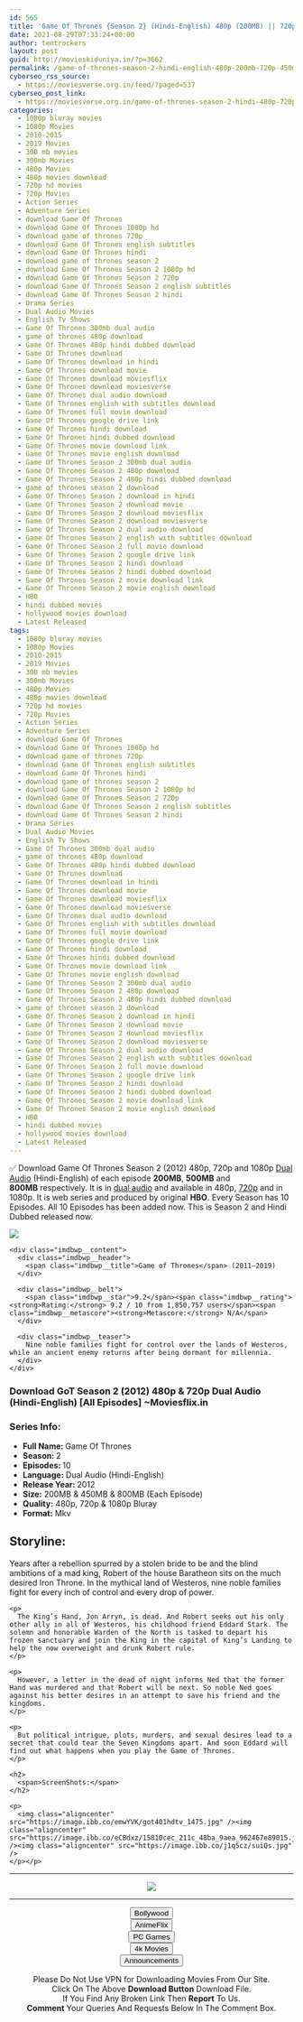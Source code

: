 ```yaml
---
id: 565
title: 'Game Of Thrones {Season 2} (Hindi-English) 480p (200MB) || 720p (450MB) || 1080p [750MB]'
date: 2021-08-29T07:33:24+00:00
author: tentrockers
layout: post
guid: http://movieskiduniya.in/?p=3662
permalink: /game-of-thrones-season-2-hindi-english-480p-200mb-720p-450mb-1080p-750mb/
cyberseo_rss_source:
  - https://moviesverse.org.in/feed/?paged=537
cyberseo_post_link:
  - https://moviesverse.org.in/game-of-thrones-season-2-hindi-480p-720p-1080p/
categories:
  - 1080p bluray movies
  - 1080p Movies
  - 2010-2015
  - 2019 Movies
  - 300 mb movies
  - 300mb Movies
  - 480p Movies
  - 480p movies download
  - 720p hd movies
  - 720p Movies
  - Action Series
  - Adventure Series
  - download Game Of Thrones
  - download Game Of Thrones 1080p hd
  - download game of thrones 720p
  - download Game Of Thrones english subtitles
  - download Game Of Thrones hindi
  - download game of thrones season 2
  - download Game Of Thrones Season 2 1080p hd
  - download Game Of Thrones Season 2 720p
  - download Game Of Thrones Season 2 english subtitles
  - download Game Of Thrones Season 2 hindi
  - Drama Series
  - Dual Audio Movies
  - English Tv Shows
  - Game Of Thrones 300mb dual audio
  - game of thrones 480p download
  - Game Of Thrones 480p hindi dubbed download
  - Game Of Thrones download
  - Game Of Thrones download in hindi
  - Game Of Thrones download movie
  - Game Of Thrones download moviesflix
  - Game Of Thrones download moviesverse
  - Game Of Thrones dual audio download
  - Game Of Thrones english with subtitles download
  - Game Of Thrones full movie download
  - Game Of Thrones google drive link
  - Game Of Thrones hindi download
  - Game Of Thrones hindi dubbed download
  - Game Of Thrones movie download link
  - Game Of Thrones movie english download
  - Game Of Thrones Season 2 300mb dual audio
  - Game Of Thrones Season 2 480p download
  - Game Of Thrones Season 2 480p hindi dubbed download
  - game of thrones season 2 download
  - Game Of Thrones Season 2 download in hindi
  - Game Of Thrones Season 2 download movie
  - Game Of Thrones Season 2 download moviesflix
  - Game Of Thrones Season 2 download moviesverse
  - Game Of Thrones Season 2 dual audio download
  - Game Of Thrones Season 2 english with subtitles download
  - Game Of Thrones Season 2 full movie download
  - Game Of Thrones Season 2 google drive link
  - Game Of Thrones Season 2 hindi download
  - Game Of Thrones Season 2 hindi dubbed download
  - Game Of Thrones Season 2 movie download link
  - Game Of Thrones Season 2 movie english download
  - HBO
  - hindi dubbed movies
  - hollywood movies download
  - Latest Released
tags:
  - 1080p bluray movies
  - 1080p Movies
  - 2010-2015
  - 2019 Movies
  - 300 mb movies
  - 300mb Movies
  - 480p Movies
  - 480p movies download
  - 720p hd movies
  - 720p Movies
  - Action Series
  - Adventure Series
  - download Game Of Thrones
  - download Game Of Thrones 1080p hd
  - download game of thrones 720p
  - download Game Of Thrones english subtitles
  - download Game Of Thrones hindi
  - download game of thrones season 2
  - download Game Of Thrones Season 2 1080p hd
  - download Game Of Thrones Season 2 720p
  - download Game Of Thrones Season 2 english subtitles
  - download Game Of Thrones Season 2 hindi
  - Drama Series
  - Dual Audio Movies
  - English Tv Shows
  - Game Of Thrones 300mb dual audio
  - game of thrones 480p download
  - Game Of Thrones 480p hindi dubbed download
  - Game Of Thrones download
  - Game Of Thrones download in hindi
  - Game Of Thrones download movie
  - Game Of Thrones download moviesflix
  - Game Of Thrones download moviesverse
  - Game Of Thrones dual audio download
  - Game Of Thrones english with subtitles download
  - Game Of Thrones full movie download
  - Game Of Thrones google drive link
  - Game Of Thrones hindi download
  - Game Of Thrones hindi dubbed download
  - Game Of Thrones movie download link
  - Game Of Thrones movie english download
  - Game Of Thrones Season 2 300mb dual audio
  - Game Of Thrones Season 2 480p download
  - Game Of Thrones Season 2 480p hindi dubbed download
  - game of thrones season 2 download
  - Game Of Thrones Season 2 download in hindi
  - Game Of Thrones Season 2 download movie
  - Game Of Thrones Season 2 download moviesflix
  - Game Of Thrones Season 2 download moviesverse
  - Game Of Thrones Season 2 dual audio download
  - Game Of Thrones Season 2 english with subtitles download
  - Game Of Thrones Season 2 full movie download
  - Game Of Thrones Season 2 google drive link
  - Game Of Thrones Season 2 hindi download
  - Game Of Thrones Season 2 hindi dubbed download
  - Game Of Thrones Season 2 movie download link
  - Game Of Thrones Season 2 movie english download
  - HBO
  - hindi dubbed movies
  - hollywood movies download
  - Latest Released
---
```

<div class="thecontent clearfix">
  <p>
    ✅&nbsp;Download Game Of Thrones Season 2 (2012) 480p, 720p and 1080p&nbsp;<a href="https://moviesverse.org.in/category/movies/hollywood/dual-audio-movies/" data-wpel-link="internal">Dual Audio</a> (Hindi-English) of each episode <strong>200MB</strong>,&nbsp;<strong>500MB</strong>&nbsp;and <strong>800MB</strong>&nbsp;respectively. It is in&nbsp;<a href="https://moviesverse.org.in/category/movies/hollywood/dual-audio-movies/" data-wpel-link="internal">dual audio</a>&nbsp;and available in 480p,&nbsp;<a href="https://moviesverse.org.in/720p-movies/" data-wpel-link="internal">720p</a>&nbsp;and in 1080p. It is web series and produced by original <strong>HBO</strong>. Every Season has 10 Episodes. All 10 Episodes has been added now. This is Season 2 and Hindi Dubbed released now.
  </p>
  
  <div class="imdbwp imdbwp--movie dark">
    <div class="imdbwp__thumb">
      <a class="imdbwp__link" target="_blank" title="Game of Thrones" href="https://www.imdb.com/title/tt0944947/" rel="nofollow external noopener noreferrer" data-wpel-link="external"><img class="imdbwp__img" src="https://m.media-amazon.com/images/M/MV5BYTRiNDQwYzAtMzVlZS00NTI5LWJjYjUtMzkwNTUzMWMxZTllXkEyXkFqcGdeQXVyNDIzMzcwNjc@._V1_SX300.jpg" /></a>
    </div>
    
    <div class="imdbwp__content">
      <div class="imdbwp__header">
        <span class="imdbwp__title">Game of Thrones</span> (2011–2019)
      </div>
      
      <div class="imdbwp__belt">
        <span class="imdbwp__star">9.2</span><span class="imdbwp__rating"><strong>Rating:</strong> 9.2 / 10 from 1,850,757 users</span><span class="imdbwp__metascore"><strong>Metascore:</strong> N/A</span>
      </div>
      
      <div class="imdbwp__teaser">
        Nine noble families fight for control over the lands of Westeros, while an ancient enemy returns after being dormant for millennia.
      </div>
    </div>
  </div>
  
  <h3>
    Download GoT Season 2 (2012) 480p & 720p Dual Audio (Hindi-English) [All Episodes] ~Moviesflix.in
  </h3>
  
  <h3>
    <span>Series Info:&nbsp;</span>
  </h3>
  
  <ul>
    <li>
      <strong>Full Name: </strong>Game Of Thrones
    </li>
    <li>
      <strong>Season: </strong>2
    </li>
    <li>
      <strong>Episodes: </strong>10
    </li>
    <li>
      <strong>Language:</strong> Dual Audio (Hindi-English)
    </li>
    <li>
      <strong>Release Year:&nbsp;</strong>2012
    </li>
    <li>
      <strong>Size:</strong>&nbsp;200MB & 450MB & 800MB (Each Episode)
    </li>
    <li>
      <strong>Quality:</strong>&nbsp;480p, 720p & 1080p Bluray
    </li>
    <li>
      <strong>Format:</strong> Mkv
    </li>
  </ul>
  
  <h2>
    <span>Storyline:</span>
  </h2>
  
  <div class="inline canwrap">
    <p>
      Years after a rebellion spurred by a stolen bride to be and the blind ambitions of a mad king, Robert of the house Baratheon sits on the much desired Iron Throne. In the mythical land of Westeros, nine noble families fight for every inch of control and every drop of power.
    </p>
    
    <p>
      The King’s Hand, Jon Arryn, is dead. And Robert seeks out his only other ally in all of Westeros, his childhood friend Eddard Stark. The solemn and honorable Warden of the North is tasked to depart his frozen sanctuary and join the King in the capital of King’s Landing to help the now overweight and drunk Robert rule.
    </p>
    
    <p>
      However, a letter in the dead of night informs Ned that the former Hand was murdered and that Robert will be next. So noble Ned goes against his better desires in an attempt to save his friend and the kingdoms.
    </p>
    
    <p>
      But political intrigue, plots, murders, and sexual desires lead to a secret that could tear the Seven Kingdoms apart. And soon Eddard will find out what happens when you play the Game of Thrones.
    </p>
    
    <h2>
      <span>ScreenShots:</span>
    </h2>
    
    <p>
      <img class="aligncenter" src="https://image.ibb.co/emwYVK/got401hdtv_1475.jpg" /><img class="aligncenter" src="https://image.ibb.co/eCBdxz/15810cec_211c_48ba_9aea_962467e89015.jpg" /><img class="aligncenter" src="https://image.ibb.co/j1q5cz/suiQs.jpg" />
    </p></p>
  </div></p>
</div>

<center>
  </p> 
  
  <hr />
  
  <p>
    <a href="http://gdrivepro.xyz/join.php" data-wpel-link="external" target="_blank" rel="nofollow external noopener noreferrer"><img src="https://i.imgur.com/FhMdWdW.png" /></a>
  </p>
  
  <hr />
  
  <p>
    <a href="https://dogemovies.xyz" target="_blank" data-wpel-link="external" rel="nofollow external noopener noreferrer"><button class="button button5">Bollywood</button></a><br /> <a href="https://animeflix.in" target="_blank" data-wpel-link="external" rel="nofollow external noopener noreferrer"><button class="button button5">AnimeFlix</button></a><br /> <a href="https://gamesflix.net/" target="_blank" data-wpel-link="external" rel="nofollow external noopener noreferrer"><button class="button button5">PC Games</button></a><br /> <a href="https://uhdmovies.in" target="_blank" data-wpel-link="external" rel="nofollow external noopener noreferrer"><button class="button button5">4k Movies</button></a><br /> <a href="https://moviesverse.org.in/announcements/" target="_blank" data-wpel-link="internal" rel="noopener"><button class="button button5">Announcements</button></a>
  </p>
  
  <div class="alert alert-danger">
    Please Do Not Use VPN for Downloading Movies From Our Site.
  </div>
  
  <div class="alert alert-success">
    Click On The Above <strong>Download Button</strong> Download File.
  </div>
  
  <div class="alert alert-warning">
    If You Find Any Broken Link Then <strong>Report</strong> To Us.
  </div>
  
  <div class="alert alert-info">
    <strong>Comment</strong> Your Queries And Requests Below In The Comment Box.
  </div>
  
  <p>
    </center>
  </p>